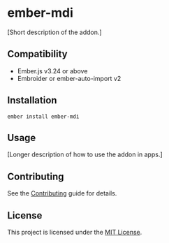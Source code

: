 ember-mdi
==============================================================================

[Short description of the addon.]


Compatibility
------------------------------------------------------------------------------

* Ember.js v3.24 or above
* Embroider or ember-auto-import v2


Installation
------------------------------------------------------------------------------

```
ember install ember-mdi
```


Usage
------------------------------------------------------------------------------

[Longer description of how to use the addon in apps.]


Contributing
------------------------------------------------------------------------------

See the [Contributing](CONTRIBUTING.md) guide for details.


License
------------------------------------------------------------------------------

This project is licensed under the [MIT License](LICENSE.md).
